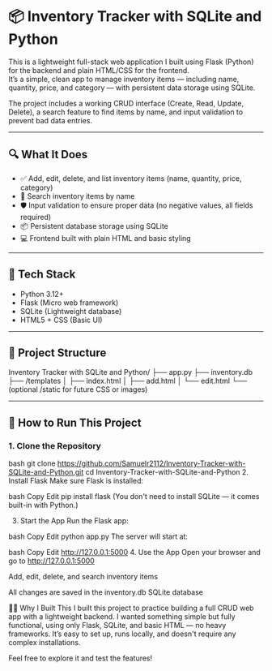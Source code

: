 # 📦 Inventory Tracker with SQLite and Python

This is a lightweight full-stack web application I built using Flask (Python) for the backend and plain HTML/CSS for the frontend.  
It’s a simple, clean app to manage inventory items — including name, quantity, price, and category — with persistent data storage using SQLite.

The project includes a working CRUD interface (Create, Read, Update, Delete), a search feature to find items by name, and input validation to prevent bad data entries.

---

## 🔍 What It Does
- ✅ Add, edit, delete, and list inventory items (name, quantity, price, category)
- 🔎 Search inventory items by name
- 🛡️ Input validation to ensure proper data (no negative values, all fields required)
- 📦 Persistent database storage using SQLite
- 💻 Frontend built with plain HTML and basic styling

---

## 🧰 Tech Stack
- Python 3.12+
- Flask (Micro web framework)
- SQLite (Lightweight database)
- HTML5 + CSS (Basic UI)

---

## 📁 Project Structure
Inventory Tracker with SQLite and Python/
├── app.py
├── inventory.db
├── /templates
│    ├── index.html
│    ├── add.html
│    └── edit.html
└── (optional /static for future CSS or images)

---
## 🚀 How to Run This Project

### 1. Clone the Repository

bash
git clone https://github.com/Samuelr2112/Inventory-Tracker-with-SQLite-and-Python.git
cd Inventory-Tracker-with-SQLite-and-Python
2. Install Flask
Make sure Flask is installed:

bash
Copy
Edit
pip install flask
(You don't need to install SQLite — it comes built-in with Python.)

3. Start the App
Run the Flask app:

bash
Copy
Edit
python app.py
The server will start at:

bash
Copy
Edit
http://127.0.0.1:5000
4. Use the App
Open your browser and go to http://127.0.0.1:5000

Add, edit, delete, and search inventory items

All changes are saved in the inventory.db SQLite database

👨‍💻 Why I Built This
I built this project to practice building a full CRUD web app with a lightweight backend.
I wanted something simple but fully functional, using only Flask, SQLite, and basic HTML — no heavy frameworks.
It’s easy to set up, runs locally, and doesn't require any complex installations.

Feel free to explore it and test the features!

